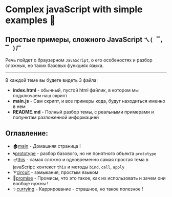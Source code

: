 # Complex javaScript with simple examples 💖
## Простые примеры, сложного JavaScript `ㄟ( ▔, ▔ )ㄏ`

Речь пойдет о браузерном `JavaScript`, о его особеностях и разбор сложных, но таких базовых функциях языка.
***
В каждой теме вы будете видеть 3 файла:
* **index.html** - обычный, пустой html файлик, в котором мы подключаем наш скрипт
* **main.js** - Сам скрипт, и все примеры кода, будут находиться именно в нем
* **README.md** - Полный разбор темы, с реальными примерами и попунктам разложенной информацией 

## Оглавление:
* 🏠[main](https://github.com/egorkaBurkenya/complex_js_with_simple_examples/tree/main) - Домашняя страница ! 
* 🌀[prototype](https://github.com/egorkaBurkenya/complex_js_with_simple_examples/tree/main/prototype) - разбор базового, но не понятного объекта `prototype`
* 🪔[this](https://github.com/egorkaBurkenya/complex_js_with_simple_examples/tree/main/this) - самая сложно и одновременно самая простая тема в javaScript: контекст `this` и методы `bind`, `call`, `apply`
* ➰[circuit](https://github.com/egorkaBurkenya/complex_js_with_simple_examples/tree/main/circuit) - замыкания, простым языком
* 🚆[promise](https://github.com/egorkaBurkenya/complex_js_with_simple_examples/tree/main/promise) - Промисы, что это такое, как их использовать и зачем они вообще нужны !
* ✨[currying](https://github.com/egorkaBurkenya/complex_js_with_simple_examples/tree/main/currying) - Каррирование - страшное, но такое полезное ! 